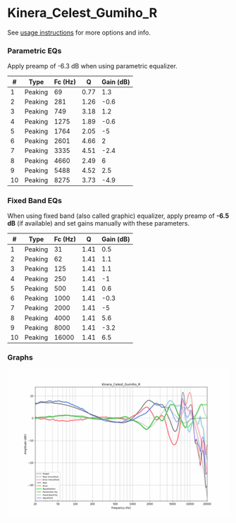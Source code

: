 # Kinera_Celest_Gumiho_R
See [usage instructions](https://github.com/jaakkopasanen/AutoEq#usage) for more options and info.

### Parametric EQs
Apply preamp of -6.3 dB when using parametric equalizer.

|   # | Type    |   Fc (Hz) |    Q |   Gain (dB) |
|-----|---------|-----------|------|-------------|
|   1 | Peaking |        69 | 0.77 |         1.3 |
|   2 | Peaking |       281 | 1.26 |        -0.6 |
|   3 | Peaking |       749 | 3.18 |         1.2 |
|   4 | Peaking |      1275 | 1.89 |        -0.6 |
|   5 | Peaking |      1764 | 2.05 |        -5   |
|   6 | Peaking |      2601 | 4.66 |         2   |
|   7 | Peaking |      3335 | 4.51 |        -2.4 |
|   8 | Peaking |      4660 | 2.49 |         6   |
|   9 | Peaking |      5488 | 4.52 |         2.5 |
|  10 | Peaking |      8275 | 3.73 |        -4.9 |

### Fixed Band EQs
When using fixed band (also called graphic) equalizer, apply preamp of **-6.5 dB** (if available) and set gains manually with these parameters.

|   # | Type    |   Fc (Hz) |    Q |   Gain (dB) |
|-----|---------|-----------|------|-------------|
|   1 | Peaking |        31 | 1.41 |         0.5 |
|   2 | Peaking |        62 | 1.41 |         1.1 |
|   3 | Peaking |       125 | 1.41 |         1.1 |
|   4 | Peaking |       250 | 1.41 |        -1   |
|   5 | Peaking |       500 | 1.41 |         0.6 |
|   6 | Peaking |      1000 | 1.41 |        -0.3 |
|   7 | Peaking |      2000 | 1.41 |        -5   |
|   8 | Peaking |      4000 | 1.41 |         5.6 |
|   9 | Peaking |      8000 | 1.41 |        -3.2 |
|  10 | Peaking |     16000 | 1.41 |         6.5 |

### Graphs
![](./Kinera_Celest_Gumiho_R.png)
